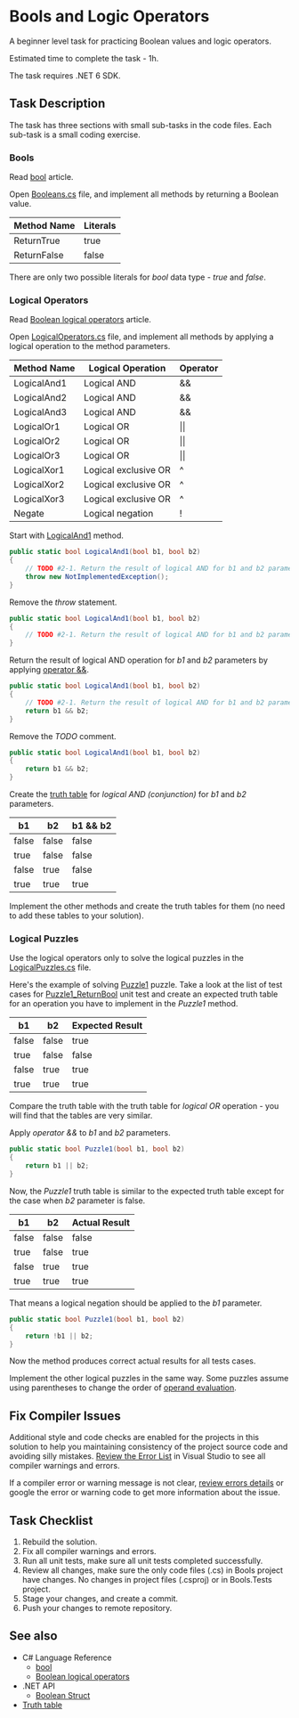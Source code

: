 # Bools and Logic Operators

A beginner level task for practicing Boolean values and logic operators.

Estimated time to complete the task - 1h.

The task requires .NET 6 SDK.


## Task Description

The task has three sections with small sub-tasks in the code files. Each sub-task is a small coding exercise.


### Bools

Read [bool](https://docs.microsoft.com/en-us/dotnet/csharp/language-reference/builtin-types/bool) article.

Open [Booleans.cs](Bools/Booleans.cs) file, and implement all methods by returning a Boolean value.

| Method Name | Literals |
|-------------|----------|
| ReturnTrue  | true     |
| ReturnFalse | false    |

There are only two possible literals for _bool_ data type - _true_ and _false_.


### Logical Operators

Read [Boolean logical operators](https://docs.microsoft.com/en-us/dotnet/csharp/language-reference/operators/boolean-logical-operators) article.

Open [LogicalOperators.cs](Bools/LogicalOperators.cs) file, and implement all methods by applying a logical operation to the method parameters.

| Method Name | Logical Operation    | Operator |
|-------------|----------------------|----------|
| LogicalAnd1 | Logical AND          | &&       |
| LogicalAnd2 | Logical AND          | &&       |
| LogicalAnd3 | Logical AND          | &&       |
| LogicalOr1  | Logical OR           | \|\|     |
| LogicalOr2  | Logical OR           | \|\|     |
| LogicalOr3  | Logical OR           | \|\|     |
| LogicalXor1 | Logical exclusive OR | ^        |
| LogicalXor2 | Logical exclusive OR | ^        |
| LogicalXor3 | Logical exclusive OR | ^        |
| Negate      | Logical negation     | !        |

Start with [LogicalAnd1](Bools/LogicalOperators.cs#L5) method.

```cs
public static bool LogicalAnd1(bool b1, bool b2)
{
    // TODO #2-1. Return the result of logical AND for b1 and b2 parameters.
    throw new NotImplementedException();
}
```

Remove the _throw_ statement.

```cs
public static bool LogicalAnd1(bool b1, bool b2)
{
    // TODO #2-1. Return the result of logical AND for b1 and b2 parameters.
}
```

Return the result of logical AND operation for _b1_ and _b2_ parameters by applying [operator &&](https://docs.microsoft.com/en-us/dotnet/csharp/language-reference/operators/boolean-logical-operators#conditional-logical-and-operator-).

```cs
public static bool LogicalAnd1(bool b1, bool b2)
{
    // TODO #2-1. Return the result of logical AND for b1 and b2 parameters.
    return b1 && b2;
}
```

Remove the _TODO_ comment.

```cs
public static bool LogicalAnd1(bool b1, bool b2)
{
    return b1 && b2;
}
```

Create the [truth table](https://en.wikipedia.org/wiki/Truth_table) for _logical AND (conjunction)_ for _b1_ and _b2_ parameters.

| b1    | b2    | b1 && b2 |
|-------|-------|----------|
| false | false | false    |
| true  | false | false    |
| false | true  | false    |
| true  | true  | true     |

Implement the other methods and create the truth tables for them (no need to add these tables to your solution).


### Logical Puzzles

Use the logical operators only to solve the logical puzzles in the [LogicalPuzzles.cs](Bools/LogicalPuzzles.cs) file.

Here's the example of solving [Puzzle1](Bools/LogicalPuzzles.cs#L5) puzzle. Take a look at the list of test cases for [Puzzle1_ReturnBool](Bools.Tests/LogicalOperatorsTests.cs#L10) unit test and create an expected truth table for an operation you have to implement in the _Puzzle1_ method.

| b1    | b2    | Expected Result |
|-------|-------|-----------------|
| false | false | true            |
| true  | false | false           |
| false | true  | true            |
| true  | true  | true            |

Compare the truth table with the truth table for _logical OR_ operation - you will find that the tables are very similar.

Apply _operator &&_ to _b1_ and _b2_ parameters.

```cs
public static bool Puzzle1(bool b1, bool b2)
{
    return b1 || b2;
}
```

Now, the _Puzzle1_ truth table is similar to the expected truth table except for the case when _b2_ parameter is false.

| b1    | b2    | Actual Result |
|-------|-------|---------------|
| false | false | false         |
| true  | false | true          |
| false | true  | true          |
| true  | true  | true          |

That means a logical negation should be applied to the _b1_ parameter.

```cs
public static bool Puzzle1(bool b1, bool b2)
{
    return !b1 || b2;
}
```

Now the method produces correct actual results for all tests cases.

Implement the other logical puzzles in the same way. Some puzzles assume using parentheses to change the order of [operand evaluation](https://docs.microsoft.com/en-us/dotnet/csharp/language-reference/operators/#operand-evaluation).


## Fix Compiler Issues

Additional style and code checks are enabled for the projects in this solution to help you maintaining consistency of the project source code and avoiding silly mistakes. [Review the Error List](https://docs.microsoft.com/en-us/visualstudio/ide/find-and-fix-code-errors#review-the-error-list) in Visual Studio to see all compiler warnings and errors.

If a compiler error or warning message is not clear, [review errors details](https://docs.microsoft.com/en-us/visualstudio/ide/find-and-fix-code-errors#review-errors-in-detail) or google the error or warning code to get more information about the issue.


## Task Checklist

1. Rebuild the solution.
1. Fix all compiler warnings and errors.
1. Run all unit tests, make sure all unit tests completed successfully.
1. Review all changes, make sure the only code files (.cs) in Bools project have changes. No changes in project files (.csproj) or in Bools.Tests project.
1. Stage your changes, and create a commit.
1. Push your changes to remote repository.


## See also

* C# Language Reference
  * [bool](https://docs.microsoft.com/en-us/dotnet/csharp/language-reference/builtin-types/bool)
  * [Boolean logical operators](https://docs.microsoft.com/en-us/dotnet/csharp/language-reference/operators/boolean-logical-operators)
* .NET API
  * [Boolean Struct](https://docs.microsoft.com/en-us/dotnet/api/system.boolean)
* [Truth table](https://en.wikipedia.org/wiki/Truth_table)
